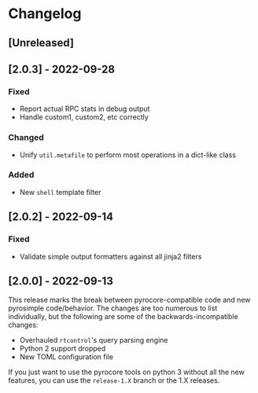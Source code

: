# Changelog

## [Unreleased]

## [2.0.3] - 2022-09-28

### Fixed

- Report actual RPC stats in debug output
- Handle custom1, custom2, etc correctly

### Changed

- Unify `util.metafile` to perform most operations in a dict-like class

### Added

- New `shell` template filter

## [2.0.2] - 2022-09-14

### Fixed

- Validate simple output formatters against all jinja2 filters

## [2.0.0] - 2022-09-13

This release marks the break between pyrocore-compatible code and new pyrosimple code/behavior. The changes are too numerous
to list individually, but the following are some of the backwards-incompatible changes:

- Overhauled `rtcontrol`'s query parsing engine
- Python 2 support dropped
- New TOML configuration file

If you just want to use the pyrocore tools on python 3 without all the new features, you can use the `release-1.X` branch or the 1.X releases.
